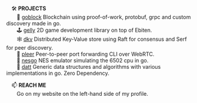 &emsp;🛠️ **PROJECTS** \
&emsp;&emsp;🔗 [goblock](https://github.com/raphadam/goblock) Bloсkсhаiո using proof-of-work, protobuf, grpc and custom discovery made in go. \
&emsp;&emsp;🕹️ [gelly](https://github.com/raphadam/gelly) 2D game development library on top of Ebiten. \
&emsp;&emsp;🕸️ [dkv](https://github.com/raphadam/dkv) Distributed Key-Value store using Raft for consensus and Serf for peer discovery. \
&emsp;&emsp;👥 [pleer](https://github.com/raphadam/pleer) Peer-to-peer port forwarding CLI over WebRTC. \
&emsp;&emsp;👾 [nesgo](https://github.com/raphadam/nesgo) NES emulator simulating the 6502 cpu in go. \
&emsp;&emsp;🧰 [datt](https://github.com/raphadam/datt) Generic data structures and algorithms with various implementations in go. Zero Dependency. 

&emsp;📫 **REACH ME** \
&emsp;&emsp;Go on my website on the left-hand side of my profile.




<!--
**raphadam/raphadam** is a ✨ _special_ ✨ repository because its `README.md` (this file) appears on your GitHub profile.

Here are some ideas to get you started:

- 🔭 I’m currently working on ...
- 🌱 I’m currently learning ...
- 👯 I’m looking to collaborate on ...
- 🤔 I’m looking for help with ...
- 💬 Ask me about ...
- 📫 How to reach me: ...
- 😄 Pronouns: ...
- ⚡ Fun fact: ...
-->
